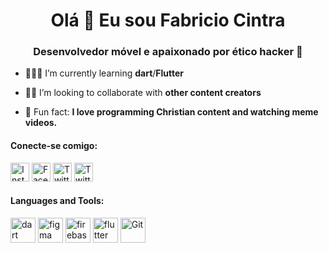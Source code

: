<h1 align= "center">Olá 👋 Eu sou Fabricio Cintra</h1>


<h3 align = "center"> Desenvolvedor móvel e apaixonado por ético hacker 👾</h3>

-   👨🏻‍💻  I’m currently learning  **dart**/**Flutter**
    
-   🤜🤛  I’m looking to collaborate with  **other content creators**
    
-   🤫  Fun fact:  **I love programming Christian content and watching meme videos.**

#### Conecte-se comigo:
<a href="https://www.instagram.com/_fabricio_cintra/
" target="_blank"><img src="https://cdn3.iconfinder.com/data/icons/picons-social/57/38-instagram-512.png" 
alt="Instagram" width="30" height="30"/></a> <a href="https://www.facebook.com/Anfacibry/
" target="_blank"><img src="https://cdn1.iconfinder.com/data/icons/social-media-rounded-corners/512/Rounded_Facebook_svg-512.png" 
alt="Facebook" width="30" height="30"/></a> <a href="https://twitter.com/Anfacibry
" target="_blank"><img src="https://cdn1.iconfinder.com/data/icons/social-media-rounded-corners/512/Rounded_Twitter5_svg-512.png" 
alt="Twitter" width="30" height="30"/></a>
<a href="https://www.linkedin.com/in/anfacibry/
" target="_blank"><img src="https://cdn3.iconfinder.com/data/icons/social-media-black-white-2/512/BW_Linkedin_glyph_svg-512.png" 
alt="Twitter" width="30" height="30"/></a>

#### [](https://github.com/Anfacibry#languages-and-tools)Languages and Tools:

<a href="https://dart.dev/
" target="_blank"><img src="https://camo.githubusercontent.com/d54cb8a71c6e700018b4d1390e6178d544f5713b618cb11e3d9513640a82d0c9/68747470733a2f2f7777772e766563746f726c6f676f2e7a6f6e652f6c6f676f732f646172746c616e672f646172746c616e672d69636f6e2e737667" 
alt="dart" width="40" height="40"/></a> <a href="https://get.protopie.io/work-seamlessly-with-figma/?gclid=Cj0KCQjw38-DBhDpARIsADJ3kjn08PjSPS9b4KhLHVb8Ol-E10EUUNIBmApWGgYlmQBkBBFjL52lFkcaAvqtEALw_wcB&gclid=Cj0KCQjw38-DBhDpARIsADJ3kjn08PjSPS9b4KhLHVb8Ol-E10EUUNIBmApWGgYlmQBkBBFjL52lFkcaAvqtEALw_wcB&utm_campaign=ua-ongoing-sa&utm_source=google&utm_medium=cpc&utm_content=101686101352&utm_term=figma
" target="_blank"><img src="https://camo.githubusercontent.com/ed93c2b000a76ceaad1503e7eb9356591b885227e82a36a005b9d3498b303ba5/68747470733a2f2f7777772e766563746f726c6f676f2e7a6f6e652f6c6f676f732f6669676d612f6669676d612d69636f6e2e737667" 
alt="figma" width="40" height="40"/></a> <a href="https://firebase.google.com/?gclsrc=aw.ds&&gclid=Cj0KCQjw38-DBhDpARIsADJ3kjn0us5eOjBgzDOdhjrH2dGklSYK-fUMV35wueTeuokZFkGU8yI_voQaAgV9EALw_wcB
" target="_blank"><img src="https://camo.githubusercontent.com/dd4b2422ed3bfc9da88c43d18550375c66f9584327dff7ecc19315ce50b96f07/68747470733a2f2f7777772e766563746f726c6f676f2e7a6f6e652f6c6f676f732f66697265626173652f66697265626173652d69636f6e2e737667" 
alt="firebase" width="40" height="40"/></a> <a href="https://flutter.dev/
" target="_blank"><img src="https://camo.githubusercontent.com/114aa59f6bfe1ff7ef3444fbb224078eb6a32c43f0ed03a6c0c3e6df67e049ec/68747470733a2f2f7777772e766563746f726c6f676f2e7a6f6e652f6c6f676f732f666c7574746572696f2f666c7574746572696f2d69636f6e2e737667" 
alt="flutter" width="40" height="40"/></a> <a href="https://git-scm.com/
" target="_blank"><img src="https://camo.githubusercontent.com/fbfcb9e3dc648adc93bef37c718db16c52f617ad055a26de6dc3c21865c3321d/68747470733a2f2f7777772e766563746f726c6f676f2e7a6f6e652f6c6f676f732f6769742d73636d2f6769742d73636d2d69636f6e2e737667" 
alt="Git" width="40" height="40"/></a>









